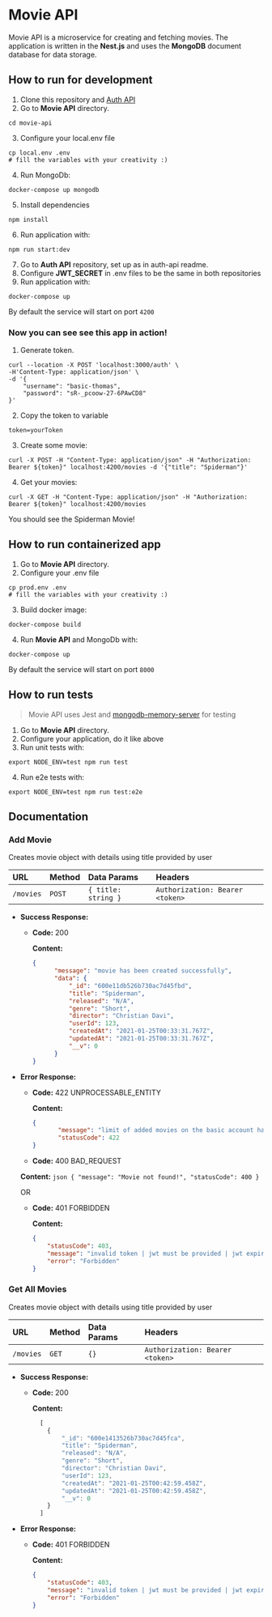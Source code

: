 
# Movie API

Movie API is a microservice for creating and fetching movies. The application is written in the **Nest.js** and uses the **MongoDB** document database for data storage.

## How to run for development

1.  Clone this repository and [Auth API](https://github.com/netguru/nodejs-recruitment-task)
2. Go to **Movie API** directory.
```
cd movie-api
```

3. Configure your local.env file 
```
cp local.env .env
# fill the variables with your creativity :) 
```

4.  Run MongoDb:
```
docker-compose up mongodb
```

5. Install dependencies
```
npm install
```

6. Run application with:
 ```
npm run start:dev
 ```

7. Go to **Auth API** repository, set up as in auth-api readme.
8. Configure **JWT_SECRET** in .env files to be the same in both repositories
9. Run application with:
 ```
docker-compose up
 ```
By default the service will start on port  `4200`
 
### Now you can see see this app in action! 

1. Generate token. 
```
curl --location -X POST 'localhost:3000/auth' \
-H'Content-Type: application/json' \
-d '{
    "username": "basic-thomas",
    "password": "sR-_pcoow-27-6PAwCD8"
}'
```
2. Copy the token to variable
```
token=yourToken
```
3. Create some movie:
```
curl -X POST -H "Content-Type: application/json" -H "Authorization: Bearer ${token}" localhost:4200/movies -d '{"title": "Spiderman"}'
```
4. Get your movies:
```
curl -X GET -H "Content-Type: application/json" -H "Authorization: Bearer ${token}" localhost:4200/movies
```
You should see the Spiderman Movie! 


## How to run containerized app

1. Go to **Movie API** directory.
2. Configure your .env file 
```
cp prod.env .env
# fill the variables with your creativity :) 
```
3.  Build docker image:
```
docker-compose build
```

4. Run **Movie API** and MongoDb with:
 ```
docker-compose up
 ```
By default the service will start on port  `8000`


## How to run tests

> Movie API uses Jest and [mongodb-memory-server](https://github.com/nodkz/mongodb-memory-server) for testing

1. Go to **Movie API** directory.
2.  Configure your application, do it like above
3. Run unit tests with:
```
export NODE_ENV=test npm run test
```
4. Run e2e tests with:
```
export NODE_ENV=test npm run test:e2e
``` 

## Documentation
### Add Movie
Creates movie object with details using title provided by user

| URL | Method | Data Params | Headers
| :--- | :--- | :--- | :--- | 
| `/movies` | `POST` | `{ title: string }` | `Authorization: Bearer <token>`
    
-   **Success Response:**
    
    -   **Code:**  200  
    
        **Content:**

		  ```json
	    {
				"message": "movie has been created successfully",
				"data": {
					"_id": "600e11db526b730ac7d45fbd",
					"title": "Spiderman",
					"released": "N/A",
					"genre": "Short",
					"director": "Christian Davi",
					"userId": 123,
					"createdAt": "2021-01-25T00:33:31.767Z",
					"updatedAt": "2021-01-25T00:33:31.767Z",
					"__v": 0
				}
		}
		```
-   **Error Response:**
    
    -   **Code:**  422 UNPROCESSABLE_ENTITY 
    
        **Content:** 
         ```json
         {
				"message": "limit of added movies on the basic account has been exceeded",
				"statusCode": 422
		}
		```
		
	-   **Code:**  400 BAD_REQUEST
	
	**Content:** 
        ```json
        {
			"message": "Movie not found!",
			"statusCode": 400
		}
		```

	
    OR
    
    -   **Code:**  401 FORBIDDEN
    
        **Content:**  
        ```json
        {
			"statusCode": 403,
			"message": "invalid token | jwt must be provided | jwt expired | role is not supported", 
			"error": "Forbidden"
		}
		```
### Get All Movies
Creates movie object with details using title provided by user

| URL | Method | Data Params | Headers
| :--- | :--- | :--- | :--- | 
| `/movies` | `GET` | `{}` | `Authorization: Bearer <token>`
    
-   **Success Response:**
    
    -   **Code:**  200  
    
        **Content:**

	    ```javascript
		  [
		  	{
				"_id": "600e1413526b730ac7d45fca",
				"title": "Spiderman",
				"released": "N/A",
				"genre": "Short",
				"director": "Christian Davi",
				"userId": 123,
				"createdAt": "2021-01-25T00:42:59.458Z",
				"updatedAt": "2021-01-25T00:42:59.458Z",
				"__v": 0
			}
		  ]
		```
-   **Error Response:**
    

    
    -   **Code:**  401 FORBIDDEN
    
        **Content:**  
        ```json
        {
			"statusCode": 403,
			"message": "invalid token | jwt must be provided | jwt expired | role is not supported", 
			"error": "Forbidden"
		}
		```
